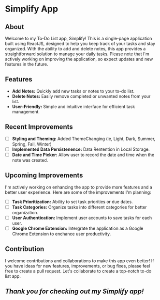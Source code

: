 # Simplify App

## About

Welcome to my To-Do List app, Simplify! This is a single-page application built using ReactJS, designed to help you keep track of your tasks and stay organized. With the ability to add and delete notes, this app provides a straightforward solution to manage your daily tasks. Please note that I'm actively working on improving the application, so expect updates and new features in the future.

## Features

- **Add Notes:** Quickly add new tasks or notes to your to-do list.
- **Delete Notes:** Easily remove completed or unwanted notes from your list.
- **User-Friendly:** Simple and intuitive interface for efficient task management.

## Recent Improvements

- [ ] **Styling and Theming:** Added ThemeChanging (ie, Light, Dark, Summer, Spring, Fall, Winter)
- [ ] **Implemented Data Persistenence:** Data Rentention in Local Storage.
- [ ] **Date and Time Picker:** Allow user to record the date and time when the note was created.

## Upcoming Improvements

I'm actively working on enhancing the app to provide more features and a better user experience. Here are some of the improvements I'm planning:

- [ ] **Task Prioritization:** Ability to set task priorities or due dates.
- [ ] **Task Categories:** Organize tasks into different categories for better organization.
- [ ] **User Authentication:** Implement user accounts to save tasks for each user.
- [ ] **Google Chrome Extension:** Intergrate the application as a Google Chrome Extension to enchance user productivity.

## Contribution

I welcome contributions and collaborations to make this app even better! If you have ideas for new features, improvements, or bug fixes, please feel free to create a pull request. Let's collaborate to create a top-notch to-do list app.

## ***Thank you for checking out my Simplify app!***
